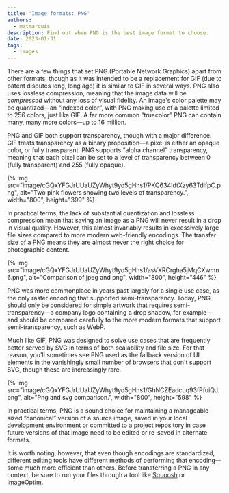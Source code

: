 ```yaml
---
title: 'Image formats: PNG'
authors:
  - matmarquis
description: Find out when PNG is the best image format to choose.
date: 2023-01-31
tags:
  - images
---
```


There are a few things that set PNG (Portable Network Graphics) apart from other formats, though as it was intended to be a replacement for
GIF (due to patent disputes long, long ago) it is similar to GIF in several ways. PNG also uses lossless compression,
meaning that the image data will be _compressed_ without any loss of visual fidelity. An image's color palette may be quantized—an
“indexed color”, with PNG making use of a palette limited to 256 colors, just like GIF. A far more common “truecolor” PNG can
contain many, many more colors—up to 16 million.

PNG and GIF both support transparency, though with a major difference. GIF treats transparency as a binary proposition—a
pixel is either an opaque color, or fully transparent. PNG supports “alpha channel” transparency, meaning that each pixel
can be set to a level of transparency between 0 (fully transparent) and 255 (fully opaque).

{% Img src="image/cGQxYFGJrUUaUZyWhyt9yo5gHhs1/PKQ634IdtXzy63TdlfpC.png", alt="Two pink flowers showing two levels of transparency.", width="800", height="399" %}

In practical terms, the lack of substantial quantization and lossless compression mean that saving an image as a PNG will
never result in a drop in visual quality. However, this almost invariably results in excessively large file sizes compared to
more modern web-friendly encodings. The transfer size of a PNG means they are almost never the right choice for photographic content.

{% Img src="image/cGQxYFGJrUUaUZyWhyt9yo5gHhs1/asVXRCrgha5jMqCXwmn6.png", alt="Comparison of jpeg and png", width="800", height="446" %}

PNG was more commonplace in years past largely for a single use case, as the only raster encoding that supported semi-transparency.
Today, PNG should only be considered for simple artwork that requires semi-transparency—a company logo containing a drop shadow,
for example—and should be compared carefully to the more modern formats that support semi-transparency, such as WebP.

Much like GIF, PNG was designed to solve use cases that are frequently better served by SVG in terms of both scalability and file size.
For that reason, you'll sometimes see PNG used as the fallback version of UI elements in the vanishingly small number of browsers that don't
support SVG, though these are increasingly rare.

{% Img src="image/cGQxYFGJrUUaUZyWhyt9yo5gHhs1/GhNCZEadcuq93fPfuiQJ.png", alt="Png and svg comparison.", width="800", height="598" %}

In practical terms, PNG is a sound choice for maintaining a manageable-sized “canonical” version of a source image, saved in your
local development environment or committed to a project repository in case future versions of that image need to be edited or re-saved
in alternate formats.

It is worth noting, however, that even though encodings are standardized, different editing tools have different methods of
performing that encoding—some much more efficient than others. Before transferring a PNG in any context, be sure to run your
files through a tool like [Squoosh](https://squoosh.app/) or [ImageOptim](https://imageoptim.com).
